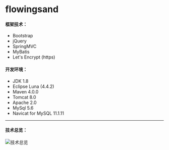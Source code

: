 # flowingsand
#### 框架技术：

- Bootstrap
- jQuery
- SpringMVC
- MyBatis
- Let's Encrypt (https)

#### 开发环境：

- JDK 1.8
- Eclipse  Luna (4.4.2)
- Maven 4.0.0
- Tomcat 8.0
- Apache 2.0
- MySql 5.6 
- Navicat for MySQL 11.1.11

---

#### 技术总览：

![技术总览](https://github.com/hellovvorld/StaticResourcesLibraries/blob/master/imgs/technology.png)
